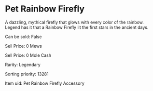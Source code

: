 # Pet Rainbow Firefly

A dazzling, mythical firefly that glows with every color of the rainbow. Legend has it that a Rainbow Firefly lit the first stars in the ancient days.

Can be sold: False

Sell Price: 0 Mews

Sell Price: 0 Mole Cash

Rarity: Legendary

Sorting priority: 13281

Item uid: Pet Rainbow Firefly Accessory